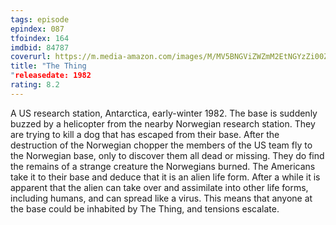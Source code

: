 ```yaml
---
tags: episode
epindex: 087
tfoindex: 164
imdbid: 84787
coverurl: https://m.media-amazon.com/images/M/MV5BNGViZWZmM2EtNGYzZi00ZDAyLTk3ODMtNzIyZTBjN2Y1NmM1XkEyXkFqcGdeQXVyNTAyODkwOQ@@._V1_SX202_CR0,0,202,300_.jpg
title: "The Thing
"releasedate: 1982
rating: 8.2
---
```


A US research station, Antarctica, early-winter 1982. The base is suddenly buzzed by a helicopter from the nearby Norwegian research station. They are trying to kill a dog that has escaped from their base. After the destruction of the Norwegian chopper the members of the US team fly to the Norwegian base, only to discover them all dead or missing. They do find the remains of a strange creature the Norwegians burned. The Americans take it to their base and deduce that it is an alien life form. After a while it is apparent that the alien can take over and assimilate into other life forms, including humans, and can spread like a virus. This means that anyone at the base could be inhabited by The Thing, and tensions escalate.